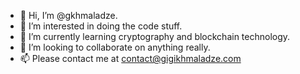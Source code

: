 - 👋 Hi, I’m @gkhmaladze.
- 👀 I’m interested in doing the code stuff.
- 🌱 I’m currently learning cryptography and blockchain technology.
- 💞️ I’m looking to collaborate on anything really.
- 📫 Please contact me at contact@gigikhmaladze.com

<!---
gkhmaladze/gkhmaladze is a ✨ special ✨ repository because its `README.md` (this file) appears on your GitHub profile.
You can click the Preview link to take a look at your changes.
--->
